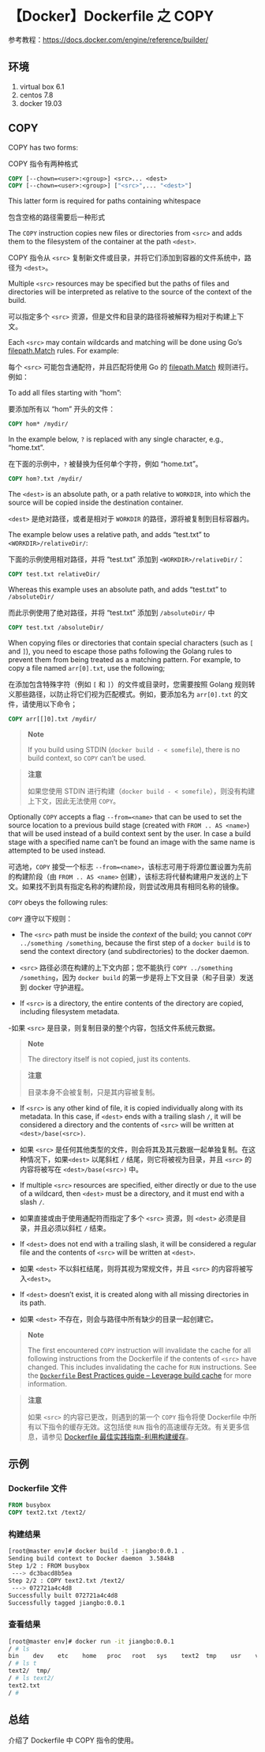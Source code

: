 # 【Docker】Dockerfile 之 COPY

参考教程：https://docs.docker.com/engine/reference/builder/

## 环境

1. virtual box 6.1
2. centos 7.8
3. docker 19.03

## COPY

COPY has two forms:

COPY 指令有两种格式

```Dockerfile
COPY [--chown=<user>:<group>] <src>... <dest>
COPY [--chown=<user>:<group>] ["<src>",... "<dest>"]
```

This latter form is required for paths containing whitespace

包含空格的路径需要后一种形式

The `COPY` instruction copies new files or directories from `<src>` and adds them to the filesystem of the container at the path `<dest>`.

COPY 指令从 `<src>` 复制新文件或目录，并将它们添加到容器的文件系统中，路径为 `<dest>`。

Multiple `<src>` resources may be specified but the paths of files and directories will be interpreted as relative to the source of the context of the build.

可以指定多个 `<src>` 资源，但是文件和目录的路径将被解释为相对于构建上下文。

Each `<src>` may contain wildcards and matching will be done using Go’s [filepath.Match](http://golang.org/pkg/path/filepath#Match) rules. For example:

每个 `<src>` 可能包含通配符，并且匹配将使用 Go 的 [filepath.Match](http://golang.org/pkg/path/filepath#Match) 规则进行。例如：

To add all files starting with “hom”:

要添加所有以 “hom” 开头的文件：

```Dockerfile
COPY hom* /mydir/
```

In the example below, `?` is replaced with any single character, e.g., “home.txt”.

在下面的示例中，`?` 被替换为任何单个字符，例如 “home.txt”。

```Dockerfile
COPY hom?.txt /mydir/
```

The `<dest>` is an absolute path, or a path relative to `WORKDIR`, into which the source will be copied inside the destination container.

`<dest>` 是绝对路径，或者是相对于 `WORKDIR` 的路径，源将被复制到目标容器内。

The example below uses a relative path, and adds “test.txt” to `<WORKDIR>/relativeDir/`:

下面的示例使用相对路径，并将 “test.txt” 添加到 `<WORKDIR>/relativeDir/`：

```Dockerfile
COPY test.txt relativeDir/
```

Whereas this example uses an absolute path, and adds “test.txt” to `/absoluteDir/`

而此示例使用了绝对路径，并将 “test.txt” 添加到 `/absoluteDir/` 中

```Dockerfile
COPY test.txt /absoluteDir/
```

When copying files or directories that contain special characters (such as `[` and `]`), you need to escape those paths following the Golang rules to prevent them from being treated as a matching pattern. For example, to copy a file named `arr[0].txt`, use the following;

在添加包含特殊字符（例如 `[` 和 `]`）的文件或目录时，您需要按照 Golang 规则转义那些路径，以防止将它们视为匹配模式。例如，要添加名为 `arr[0].txt` 的文件，请使用以下命令；

```Dockerfile
COPY arr[[]0].txt /mydir/
```

> **Note**
> 
> If you build using STDIN (`docker build - < somefile`), there is no build context, so `COPY` can’t be used.

> **注意**
>
>如果您使用 STDIN 进行构建（`docker build - < somefile`），则没有构建上下文，因此无法使用 `COPY`。

Optionally `COPY` accepts a flag `--from=<name>` that can be used to set the source location to a previous build stage (created with `FROM .. AS <name>`) that will be used instead of a build context sent by the user. In case a build stage with a specified name can’t be found an image with the same name is attempted to be used instead.

可选地，`COPY` 接受一个标志 `--from=<name>`，该标志可用于将源位置设置为先前的构建阶段（由 `FROM .. AS <name>` 创建），该标志将代替构建用户发送的上下文。如果找不到具有指定名称的构建阶段，则尝试改用具有相同名称的镜像。

`COPY` obeys the following rules:

`COPY` 遵守以下规则：

- The `<src>` path must be inside the _context_ of the build; you cannot `COPY ../something /something`, because the first step of a `docker build` is to send the context directory (and subdirectories) to the docker daemon.

- `<src>` 路径必须在构建的上下文内部；您不能执行 `COPY ../something /something`，因为 `docker build` 的第一步是将上下文目录（和子目录）发送到 docker 守护进程。

- If `<src>` is a directory, the entire contents of the directory are copied, including filesystem metadata.

-如果 `<src>` 是目录，则复制目录的整个内容，包括文件系统元数据。


> **Note**
> 
> The directory itself is not copied, just its contents.

> **注意**
>
>目录本身不会被复制，只是其内容被复制。

- If `<src>` is any other kind of file, it is copied individually along with its metadata. In this case, if `<dest>` ends with a trailing slash `/`, it will be considered a directory and the contents of `<src>` will be written at `<dest>/base(<src>)`.

- 如果 `<src>` 是任何其他类型的文件，则会将其及其元数据一起单独复制。在这种情况下，如果`<dest>` 以尾斜杠 `/` 结尾，则它将被视为目录，并且 `<src>` 的内容将被写在 `<dest>/base(<src>)` 中。

- If multiple `<src>` resources are specified, either directly or due to the use of a wildcard, then `<dest>` must be a directory, and it must end with a slash `/`.

- 如果直接或由于使用通配符而指定了多个 `<src>` 资源，则 `<dest>` 必须是目录，并且必须以斜杠 `/` 结束。

- If `<dest>` does not end with a trailing slash, it will be considered a regular file and the contents of `<src>` will be written at `<dest>`.

- 如果 `<dest>` 不以斜杠结尾，则将其视为常规文件，并且 `<src>` 的内容将被写入`<dest>`。

- If `<dest>` doesn’t exist, it is created along with all missing directories in its path.

- 如果 `<dest>` 不存在，则会与路径中所有缺少的目录一起创建它。

> **Note**
> 
> The first encountered `COPY` instruction will invalidate the cache for all following instructions from the Dockerfile if the contents of `<src>` have changed. This includes invalidating the cache for `RUN` instructions. See the [`Dockerfile` Best Practices guide – Leverage build cache](https://docs.docker.com/develop/develop-images/dockerfile_best-practices/#leverage-build-cache) for more information.

> **注意**
>
>如果 `<src>` 的内容已更改，则遇到的第一个 `COPY` 指令将使 Dockerfile 中所有以下指令的缓存无效。这包括使 `RUN` 指令的高速缓存无效。有关更多信息，请参见 [Dockerfile 最佳实践指南-利用构建缓存](https://docs.docker.com/develop/develop-images/dockerfile_best-practices/#leverage-build-cache)。

## 示例

### Dockerfile 文件

```Dockerfile
FROM busybox
COPY text2.txt /text2/
```

### 构建结果

```sh
[root@master env]# docker build -t jiangbo:0.0.1 .
Sending build context to Docker daemon  3.584kB
Step 1/2 : FROM busybox
 ---> dc3bacd8b5ea
Step 2/2 : COPY text2.txt /text2/
 ---> 072721a4c4d8
Successfully built 072721a4c4d8
Successfully tagged jiangbo:0.0.1
```

### 查看结果

```sh
[root@master env]# docker run -it jiangbo:0.0.1
/ # ls
bin    dev    etc    home   proc   root   sys    text2  tmp    usr    var
/ # ls t
text2/  tmp/
/ # ls text2/
text2.txt
/ #
```


## 总结

介绍了 Dockerfile 中 COPY 指令的使用。